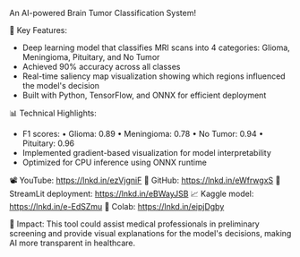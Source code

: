 An AI-powered Brain Tumor Classification System!

🔬 Key Features:
- Deep learning model that classifies MRI scans into 4 categories: Glioma, Meningioma, Pituitary, and No Tumor
- Achieved 90% accuracy across all classes
- Real-time saliency map visualization showing which regions influenced the model's decision
- Built with Python, TensorFlow, and ONNX for efficient deployment

📊 Technical Highlights:
- F1 scores: 
 • Glioma: 0.89
 • Meningioma: 0.78
 • No Tumor: 0.94
 • Pituitary: 0.96
- Implemented gradient-based visualization for model interpretability
- Optimized for CPU inference using ONNX runtime

📽️ YouTube: https://lnkd.in/ezVjgniF
📕 GitHub: https://lnkd.in/eWfrwgxS
👑 StreamLit deployment: https://lnkd.in/eBWayJSB
📈 Kaggle model: https://lnkd.in/e-EdSZmu
🔎 Colab: https://lnkd.in/eipjDgby

🎯 Impact: This tool could assist medical professionals in preliminary screening and provide visual explanations for the model's decisions, making AI more transparent in healthcare.

